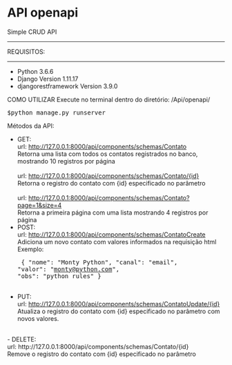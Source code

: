 # API openapi
Simple CRUD API

***************
REQUISITOS:
***************
<ul>
  <li>Python 3.6.6</li>
  <li>Django Version 1.11.17</li>
  <li>djangorestframework Version 3.9.0</li>
</ul>

<lh>
COMO UTILIZAR
<lh>
Execute no terminal dentro do diretório: /Api/openapi/ <br>
    <pre>$python manage.py runserver</pre>

Métodos da API:
- GET: <br>
    url: http://127.0.0.1:8000/api/components/schemas/Contato <br>
        Retorna uma lista com todos os contatos registrados no banco, mostrando 10 registros por página
    <br>    
    url: http://127.0.0.1:8000/api/components/schemas/Contato/{id} <br>
        Retorna o registro do contato com {id} especificado no parâmetro
    <br>    
    url: http://127.0.0.1:8000/api/components/schemas/Contato?page=1&size=4 <br>
        Retorna a primeira página com uma lista mostrando 4 registros por página <br>
- POST: <br>
    url: http://127.0.0.1:8000/api/components/schemas/ContatoCreate <br>
        Adiciona um novo contato com valores informados na requisição html <br>
        Exemplo: <br>
        <pre> { 
                    "nome": "Monty Python",
                    "canal": "email",
                    "valor": "monty@python.com",
                    "obs": "python rules"
                } </pre>
               <br> 
- PUT: <br>
     url: http://127.0.0.1:8000/api/components/schemas/ContatoUpdate/{id} <br>
        Atualiza o registro do contato com {id} especificado no parâmetro com novos valores. <br>
<br>
- DELETE: <br>
     url: http://127.0.0.1:8000/api/components/schemas/Contato/{id}<br>
        Remove o registro do contato com {id} especificado no parâmetro <br>
